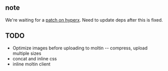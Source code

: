 ## note

We're waiting for a [patch on hyperx](https://github.com/substack/hyperx/pull/24). Need to update deps after this is fixed.

## TODO

* Optimize images before uploading to moltin -- compress, upload multiple sizes
* concat and inline css
* inline moltin client
